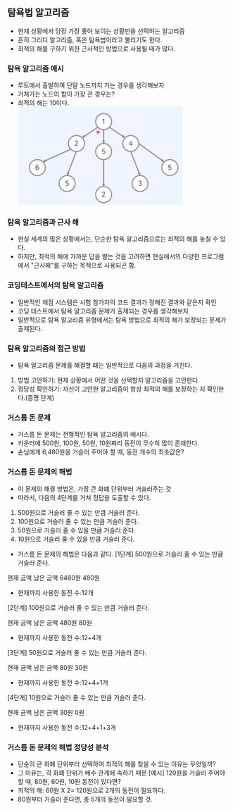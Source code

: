 ## 탐욕법 알고리즘

- 현재 상황에서 당장 가장 좋아 보이는 상황만을 선택하는 알고리즘
- 흔히 그리디 알고리즘, 혹은 탐욕법이라고 불리기도 한다.
- 최적의 해를 구하기 위한 근사적인 방법으로 사용될 때가 많다.

### 탐욕 알고리즘 예시

- 루트에서 출발하여 단말 노드까지 가는 경우를 생각해보자
- 거쳐가는 노드의 합이 가장 큰 경우는?
- 최적의 해는 10이다.
  ![Alt text](image.png)

### 탐욕 알고리즘과 근사 해

- 현실 세계의 많은 상황에서는, 단순한 탐욕 알고리즘으로는 최적의 해를 놓칠 수 있다.
- 하지만, 최적의 해에 가까운 답을 뱉는 것을 고려하면 현실에서의 다양한 프로그램에서 "근사해"를 구하는 목적으로 사용되곤 함.

### 코딩테스트에서의 탐욕 알고리즘

- 일반적인 채점 시스템은 시험 참가자의 코드 결과가 정해진 결과와 같은지 확인
- 코딩 테스트에서 탐욕 알고리즘 문제가 출제되는 경우를 생각해보자
- 일반적으로 탐욕 알고리즘 유형에서는 탐욕 방법으로 최적의 해가 보장되는 문제가 출제된다.

### 탐욕 알고리즘의 접근 방법

- 탐욕 알고리즘 문제를 해결할 떄는 일반적으로 다음의 과정을 거친다.

1. 방법 고안하기: 현재 상황에서 어떤 것을 선택할지 알고리즘을 고안한다.
2. 정당성 확인하기: 자신이 고안한 알고리즘이 항상 최적의 해를 보장하는 지 확인한다.(증명 단계)

### 거스름 돈 문제

- 거스름 돈 문제는 전형적인 탐욕 알고리즘의 예시다.
- 카운터에 500원, 100원, 50원, 10원짜리 동전이 무수히 많이 존재한다.
- 손님에게 6,480원을 거슬러 주어야 할 때, 동전 개수의 최솟값은?

### 거스름 돈 문제의 해법

- 이 문제의 해결 방법은, 가장 큰 화폐 단위부터 거슬러주는 것
- 따라서, 다음의 4단계를 거쳐 정답을 도출할 수 있다.

1. 500원으로 거슬러 줄 수 있는 만큼 거슬러 준다.
2. 100원으로 거슬러 줄 수 있는 만큼 거슬러 준다.
3. 50원으로 거슬러 줄 수 있을 만큼 거슬러 준다.
4. 10원으로 거슬러 줄 수 있을 만큼 거슬러 준다.

- 거스름 돈 문제의 해법은 다음과 같다.
  [1단계] 500원으로 거슬러 줄 수 있는 만큼 거슬러 준다.

현재 금액 남은 금액
6480원 480원

- 현재까지 사용한 동전 수:12개

[2단계] 100원으로 거슬러 줄 수 있는 만큼 거슬러 준다.

현재 금액 남은 금액
480원 80원

- 현재까지 사용한 동전 수:12+4개

[3단계] 50원으로 거슬러 줄 수 있는 만큼 거슬러 준다.

현재 금액 남은 금액
80원 30원

- 현재까지 사용한 동전 수:12+4+1개

[4단계] 10원으로 거슬러 줄 수 있는 만큼 거슬러 준다.

현재 금액 남은 금액
30원 0원

- 현재까지 사용한 동전 수:12+4+1+3개

### 거스름 돈 문제의 해법 정당성 분석

- 단순히 큰 화폐 단위부터 선택하여 최적의 해를 찾을 수 있는 이유는 무엇일까?
- 그 이유는, 각 화폐 단위가 배수 관계에 속하기 때문
  [예시] 120원을 거슬러 주어야 할 때, 80원, 60원, 10원 동전이 있다면?
- 최적의 해: 60원 X 2= 120원으로 2개의 동전이 필요하다.
- 80원부터 거슬러 준다면, 총 5개의 동전이 필요할 것.
